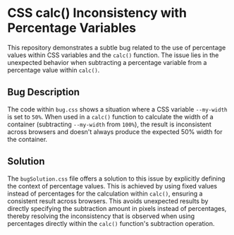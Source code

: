 # CSS calc() Inconsistency with Percentage Variables

This repository demonstrates a subtle bug related to the use of percentage values within CSS variables and the `calc()` function.  The issue lies in the unexpected behavior when subtracting a percentage variable from a percentage value within `calc()`. 

## Bug Description
The code within `bug.css` shows a situation where a CSS variable `--my-width` is set to `50%`.  When used in a `calc()` function to calculate the width of a container (subtracting `--my-width` from `100%`), the result is inconsistent across browsers and doesn't always produce the expected 50% width for the container.

## Solution
The `bugSolution.css` file offers a solution to this issue by explicitly defining the context of percentage values. This is achieved by using fixed values instead of percentages for the calculation within `calc()`, ensuring a consistent result across browsers.   This avoids unexpected results by directly specifying the subtraction amount in pixels instead of percentages, thereby resolving the inconsistency that is observed when using percentages directly within the `calc()` function's subtraction operation.